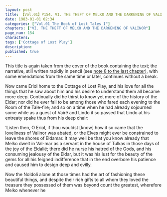 ```yaml
---
layout: post
title: 【Vol.01】P154. VI. THE THEFT OF MELKO AND THE DARKENING OF VALINOR
date: 1983-01-01 02:34
categories: ["Vol.01 The Book of Lost Tales I"]
chapters: ["VI. THE THEFT OF MELKO AND THE DARKENING OF VALINOR"]
page_num: 154
characters: 
tags: ['Cottage of Lost Play']
description: 
published: true
---
```


This title is again taken from the cover of the book containing the text; the narrative, still written rapidly in pencil (see [note 8 to the last chapter]({{site.baseurl}}/vol01-p140)), with some emendations from the same time or later, continues without a break.

Now came Eriol home to the Cottage of Lost Play, and his love for all the things that he saw about him and his desire to understand them all became more deep. Continually did he thirst to know yet more of the history of the Eldar; nor did he ever fail to be among those who fared each evening to the Room of the Tale-fire; and so on a time when he had already sojourned some while as a guest of Vairë and Lindo it so passed that Lindo at his entreaty spake thus from his deep chair:

‘Listen then, O Eriol, if thou wouldst [know] how it so came that the loveliness of Valinor was abated, or the Elves might ever be constrained to leave the shores of Eldamar. It may well be that you know already that Melko dwelt in Val-mar as a servant in the house of Tulkas in those days of the joy of the Eldalië; there did he nurse his hatred of the Gods, and his consuming jealousy of the Eldar, but it was his lust for the beauty of the gems for all his feigned indifference that in the end overbore his patience and caused him to design deep and evilly.

Now the Noldoli alone at those times had the art of fashioning these beautiful things, and despite their rich gifts to all whom they loved the treasure they possessed of them was beyond count the greatest, wherefore Melko whenever he

